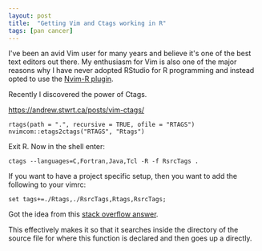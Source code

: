 ```yaml
---
layout: post
title:  "Getting Vim and Ctags working in R"
tags: [pan cancer]
---
```


I've been an avid Vim user for many years and believe it's one of the best text editors out there. My enthusiasm for Vim is also one of the major reasons why I have never adopted RStudio for R programming and instead opted to use the [Nvim-R plugin](https://github.com/jalvesaq/Nvim-R). 

Recently I discovered the power of Ctags.

https://andrew.stwrt.ca/posts/vim-ctags/

```
rtags(path = ".", recursive = TRUE, ofile = "RTAGS")
nvimcom::etags2ctags("RTAGS", "Rtags")
```

Exit R. Now in the shell enter:

```
ctags --languages=C,Fortran,Java,Tcl -R -f RsrcTags .
```

If you want to have a project specific setup, then you want to add the following to your vimrc:

```
set tags+=./Rtags,./RsrcTags,Rtags,RsrcTags;
```

Got the idea from this [stack overflow answer](http://stackoverflow.com/a/8285918).

This effectively makes it so that it searches inside the directory of the source file for where this function is declared and then goes up a directly.
